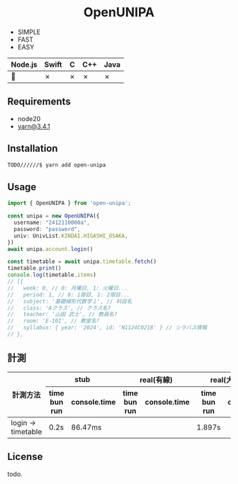 <h1 align="center">
  OpenUNIPA
</h1>

- SIMPLE
- FAST
- EASY

| Node.js | Swift | C | C++ | Java |
| --- | --- | --- | --- | --- |
| 🚧  | ✗   | ✗   | ✗  | ✗   |

## Requirements
- node20
- yarn@3.4.1

## Installation

```bash
TODO//////$ yarn add open-unipa
```

## Usage

```ts
import { OpenUNIPA } from 'open-unipa';

const unipa = new OpenUNIPA({
  username: "2412110000a",
  password: "password",
  univ: UnivList.KINDAI.HIGASHI_OSAKA,
})
await unipa.account.login()

const timetable = await unipa.timetable.fetch()
timetable.print()
console.log(timetable.items)
// [{
//   week: 0, // 0: 月曜日, 1: 火曜日...
//   period: 1, // 0: 1限目, 1: 2限目...
//   subject: '基礎線形代数学１', // 科目名
//   class: 'Aクラス', // クラス名?
//   teacher: '山田 武士', // 教員名?
//   room: 'E-101', // 教室名?
//   syllabus: { year: '2024', id: 'N1124C0218' } // シラバス情報
// },
```

## 計測

<table><thead>
  <tr>
    <th rowspan="2">計測方法<br></th>
    <th colspan="2">stub</th>
    <th colspan="2">real(有線)<br></th>
    <th colspan="2">real(大学WiFi)</th>
  </tr>
  <tr>
    <th>time bun run</th>
    <th>console.time</th>
    <th>time bun run</th>
    <th>console.time</th>
    <th>time bun run</th>
    <th>console.time</th>
  </tr></thead>
<tbody>
  <tr>
    <td>login -&gt; timetable</td>
    <td>0.2s<br></td>
    <td>86.47ms<br></td>
    <td></td>
    <td></td>
    <td>1.897s</td>
    <td></td>
  </tr>
</tbody>
</table>

## License

todo.